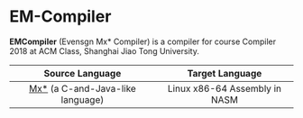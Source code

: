 # EM-Compiler

**EMCompiler** (Evensgn Mx* Compiler) is a compiler for course Compiler 2018 at ACM Class, Shanghai Jiao Tong University.

| Source Language | Target Language |
|:---------------:|:---------------:|
| [Mx\*](https://acm.sjtu.edu.cn/w/images/9/93/Mx_language_manual.pdf) (a C-and-Java-like language) | Linux x86-64 Assembly in NASM |